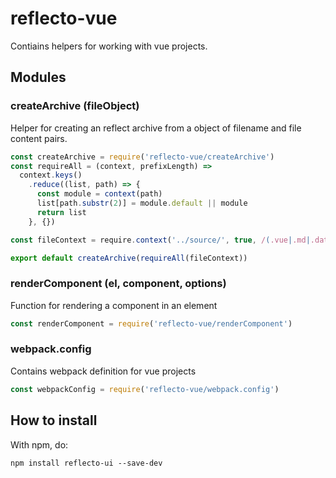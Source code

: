 # reflecto-vue

Contiains helpers for working with vue projects.

## Modules

### createArchive (fileObject)

Helper for creating an reflect archive from a object of filename and file content pairs.

```js
const createArchive = require('reflecto-vue/createArchive')
const requireAll = (context, prefixLength) =>
  context.keys()
    .reduce((list, path) => {
      const module = context(path)
      list[path.substr(2)] = module.default || module
      return list
    }, {})

const fileContext = require.context('../source/', true, /(.vue|.md|.data.js)$/)

export default createArchive(requireAll(fileContext))
```

### renderComponent (el, component, options)

Function for rendering a component in an element

```js
const renderComponent = require('reflecto-vue/renderComponent')
```

### webpack.config

Contains webpack definition for vue projects

```js
const webpackConfig = require('reflecto-vue/webpack.config')
```

## How to install

With npm, do:

```
npm install reflecto-ui --save-dev
```
